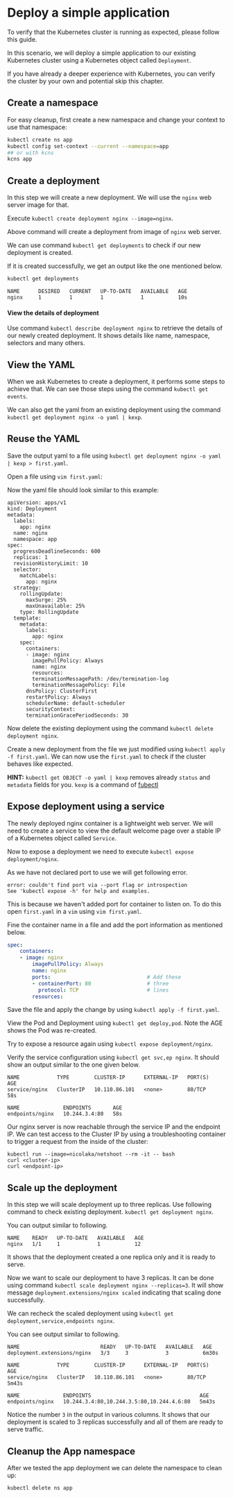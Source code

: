 # Deploy a simple application

To verify that the Kubernetes cluster is running as expected, please follow this guide.

In this scenario, we will deploy a simple application to our existing Kubernetes cluster using a Kubernetes object called `Deployment`.

If you have already a deeper experience with Kubernetes, you can verify the cluster by your own and potential skip this chapter.

## Create a namespace

For easy cleanup, first create a new namespace and change your context to use that namespace:
```bash
kubectl create ns app
kubectl config set-context --current --namespace=app
## or with kcns
kcns app
```

## Create a deployment
In this step we will create a new deployment. We will use the `nginx` web server image for that.

Execute `kubectl create deployment nginx --image=nginx`.

Above command will create a deployment from image of `nginx` web server.

We can use command `kubectl get deployments` to check if our new deployment is created.

If it is created successfully, we get an output like the one mentioned below.

```bash
kubectl get deployments
```
```
NAME      DESIRED   CURRENT   UP-TO-DATE   AVAILABLE   AGE
nginx     1         1         1            1           10s
```

#### View the details of deployment

Use command `kubectl describe deployment nginx` to retrieve the details of our newly created deployment. It shows details like name, namespace, selectors and many others.

## View the YAML

When we ask Kubernetes to create a deployment, it performs some steps to achieve that. We can see those steps using the command `kubectl get events`.

We can also get the yaml from an existing deployment using the command `kubectl get deployment nginx -o yaml | kexp`.

## Reuse the YAML

Save the output yaml to a file using `kubectl get deployment nginx -o yaml | kexp > first.yaml`.

Open a file using `vim first.yaml`:

Now the yaml file should look similar to this example:
```
apiVersion: apps/v1
kind: Deployment
metadata:
  labels:
    app: nginx
  name: nginx
  namespace: app
spec:
  progressDeadlineSeconds: 600
  replicas: 1
  revisionHistoryLimit: 10
  selector:
    matchLabels:
      app: nginx
  strategy:
    rollingUpdate:
      maxSurge: 25%
      maxUnavailable: 25%
    type: RollingUpdate
  template:
    metadata:
      labels:
        app: nginx
    spec:
      containers:
      - image: nginx
        imagePullPolicy: Always
        name: nginx
        resources: 
        terminationMessagePath: /dev/termination-log
        terminationMessagePolicy: File
      dnsPolicy: ClusterFirst
      restartPolicy: Always
      schedulerName: default-scheduler
      securityContext: 
      terminationGracePeriodSeconds: 30
```

Now delete the existing deployment using the command `kubectl delete deployment nginx`.

Create a new deployment from the file we just modified using `kubectl apply -f first.yaml`. We can now use the `first.yaml` to check if the cluster behaves like expected. 

**HINT:** `kubectl get OBJECT -o yaml | kexp` removes already `status` and `metadata` fields for you. `kexp` is a command of [fubectl](https://github.com/kubermatic/fubectl)

## Expose deployment using a service

The newly deployed nginx container is a lightweight web server. We will need to create a service to view the default welcome page over a stable IP of a Kubernetes object called `Service`.

Now to expose a deployment we need to execute `kubectl expose deployment/nginx`.

As we have not declared port to use we will get following error.

```
error: couldn't find port via --port flag or introspection
See 'kubectl expose -h' for help and examples.
```

This is because we haven't added port for container to listen on. To do this open `first.yaml` in a `vim` using `vim first.yaml`.

Fine the container name in a file and add the port information as mentioned below.

```yaml
spec:
    containers:
    - image: nginx
        imagePullPolicy: Always
        name: nginx
        ports:                               # Add these
        - containerPort: 80                  # three
          protocol: TCP                      # lines
        resources: 
```

Save the file and apply the change by using `kubectl apply -f first.yaml`.

View the Pod and Deployment using `kubectl get deploy,pod`. Note the AGE shows the Pod was re-created.

Try to expose a resource again using `kubectl expose deployment/nginx`.

Verify the service configuration using `kubectl get svc,ep nginx`. It should show an output similar to the one given below.

```
NAME            TYPE        CLUSTER-IP      EXTERNAL-IP   PORT(S)   AGE
service/nginx   ClusterIP   10.110.86.101   <none>        80/TCP    58s

NAME              ENDPOINTS       AGE
endpoints/nginx   10.244.3.4:80   58s
```
Our nginx server is now reachable through the service IP and the endpoint IP. We can test access to the Cluster IP by using a troubleshooting container to trigger a request from the inside of the cluster:
```
kubectl run --image=nicolaka/netshoot --rm -it -- bash
curl <cluster-ip>
curl <endpoint-ip>
```

## Scale up the deployment 

In this step we will scale deployment up to three replicas. Use following command to check existing deployment.
`kubectl get deployment nginx`.

You can output similar to following.
```
NAME    READY   UP-TO-DATE   AVAILABLE   AGE
nginx   1/1     1            1           12
```

It shows that the deployment created a one replica only and it is ready to serve.

Now we want to scale our deployment to have 3 replicas. It can be done using command `kubectl scale deployment nginx --replicas=3`. It will show message `deployment.extensions/nginx scaled` indicating that scaling done successfully.

We can recheck the scaled deployment using `kubectl get deployment,service,endpoints nginx`.

You can see output similar to following.
```
NAME                          READY   UP-TO-DATE   AVAILABLE   AGE
deployment.extensions/nginx   3/3     3            3           6m30s

NAME            TYPE        CLUSTER-IP      EXTERNAL-IP   PORT(S)   AGE
service/nginx   ClusterIP   10.110.86.101   <none>        80/TCP    5m43s

NAME              ENDPOINTS                                   AGE
endpoints/nginx   10.244.3.4:80,10.244.3.5:80,10.244.4.6:80   5m43s
```

Notice the number `3` in the output in various columns. It shows that our deployment is scaled to 3 replicas successfully and all of them are ready to serve traffic.

## Cleanup the App namespace

After we tested the app deployment we can delete the namespace to clean up:
```bash
kubectl delete ns app
```
